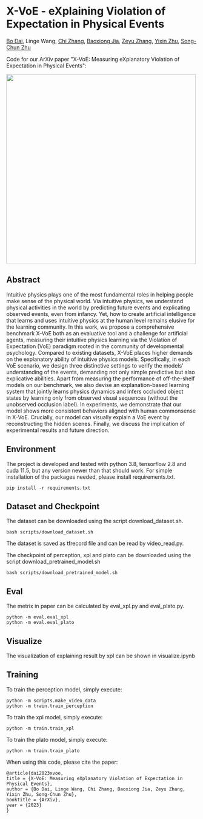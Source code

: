 # X-VoE - eXplaining Violation of Expectation in Physical Events
[Bo Dai](https://daibopku.github.io/daibo/), Linge Wang, [Chi Zhang](https://wellyzhang.github.io/), [Baoxiong Jia](https://buzz-beater.github.io/), [Zeyu Zhang](https://zeyuzhang.com/), [Yixin Zhu](https://yzhu.io/), [Song-Chun Zhu](http://www.stat.ucla.edu/~sczhu/)

Code for our ArXiv paper "X-VoE: Measuring eXplanatory Violation of Expectation in Physical Events": 

<img src="https://github.com/daibopku/XPL/blob/main/figure/explain.png" width="500">

## Abstract
Intuitive physics plays one of the most fundamental roles in helping people make sense of the physical world. Via intuitive physics, we understand physical activities in the world by predicting future events and explicating observed events, even from infancy. Yet, how to create artificial intelligence that learns and uses intuitive physics at the human level remains elusive for the learning community. In this work, we propose a comprehensive benchmark X-VoE both as an evaluative tool and a challenge for artificial agents, measuring their intuitive physics learning via the Violation of Expectation (VoE) paradigm rooted in the community of developmental psychology. Compared to existing datasets, X-VoE places higher demands on the explanatory ability of intuitive physics models. Specifically, in each VoE scenario, we design three distinctive settings to verify the models' understanding of the events, demanding not only simple predictive but also explicative abilities. Apart from measuring the performance of off-the-shelf models on our benchmark, we also devise an explanation-based learning system that jointly learns physics dynamics and infers occluded object states by learning only from observed visual sequences (without the unobserved occlusion label). In experiments, we demonstrate that our model shows more consistent behaviors aligned with human commonsense in X-VoE. Crucially, our model can visually explain a VoE event by reconstructing the hidden scenes. Finally, we discuss the implication of experimental results and future direction.

## Environment
The project is developed and tested with python 3.8, tensorflow 2.8 and cuda 11.5, but any version newer than that should work. For simple installation of the packages needed, please install requirements.txt.
```
pip install -r requirements.txt
```
## Dataset and Checkpoint

The dataset can be downloaded using the script download_dataset.sh.
```
bash scripts/download_dataset.sh
```
The dataset is saved as tfrecord file and can be read by video_read.py.

The checkpoint of perception, xpl and plato can be downloaded using the script download_pretrained_model.sh
```
bash scripts/download_pretrained_model.sh 
```

## Eval
The metrix in paper can be calculated by eval_xpl.py and eval_plato.py.
```
python -m eval.eval_xpl
python -m eval.eval_plato
```

## Visualize
The visualization of explaining result by xpl can be shown in visualize.ipynb

## Training
To train the perception model, simply execute:
```
python -m scripts.make_video_data
python -m train.train_perception
```

To train the xpl model, simply execute:
```
python -m train.train_xpl
```

To train the plato model, simply execute:
```
python -m train.train_plato
```

When using this code, please cite the paper:
```
@article{dai2023xvoe,
title = {X-VoE: Measuring eXplanatory Violation of Expectation in Physical Events},
author = {Bo Dai, Linge Wang, Chi Zhang, Baoxiong Jia, Zeyu Zhang, Yixin Zhu, Song-Chun Zhu},
booktitle = {ArXiv},
year = {2023}
}
```
